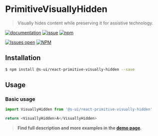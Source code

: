 # PrimitiveVisuallyHidden

> Visually hides content while preserving it for assistive technology.

[![documentation](https://img.shields.io/badge/read%20the%20doc-black?logo=readthedocs)](https://sui-components.vercel.app/workbench/primitive/visuallyHidden/)
[![issue](https://img.shields.io/badge/report%20a%20bug-black?logo=openbugbounty&logoColor=red)](https://github.com/SUI-Components/sui-components/issues/new?&projects=4&template=bug-report.yml&assignees=&template=report-a-bug.yml&title=🪲+&labels=bug,component,primitive,visuallyHidden)
[![npm](https://img.shields.io/npm/dt/%40s-ui/react-primitive-visually-hidden?logo=npm&labelColor=black)](https://www.npmjs.com/package/@s-ui/react-primitive-visually-hidden)

[![Issues open](https://img.shields.io/github/issues-search/SUI-Components/sui-components?query=is%3Aopen%20label%3Acomponent%20label%3Akbd&logo=openbugbounty&logoColor=red&label=issues%20open&color=red)](https://github.com/SUI-Components/sui-components/issues?q=is%3Aopen+label%3Acomponent+label%3AvisuallyHidden)
[![NPM](https://img.shields.io/npm/l/%40s-ui%2Freact-primitive-visually-hidden)](https://github.com/SUI-Components/sui-components/blob/main/components/primitive/visuallyHidden/LICENSE.md)

## Installation

```sh
$ npm install @s-ui/react-primitive-visually-hidden --save
```

## Usage

### Basic usage

```js
import VisuallyHidden from '@s-ui/react-primitive-visually-hidden'

return <VisuallyHidden>A</VisuallyHidden>
```

> **Find full description and more examples in the [demo page](https://sui-components.now.sh/workbench/primitive/visuallyHidden/demo).**
